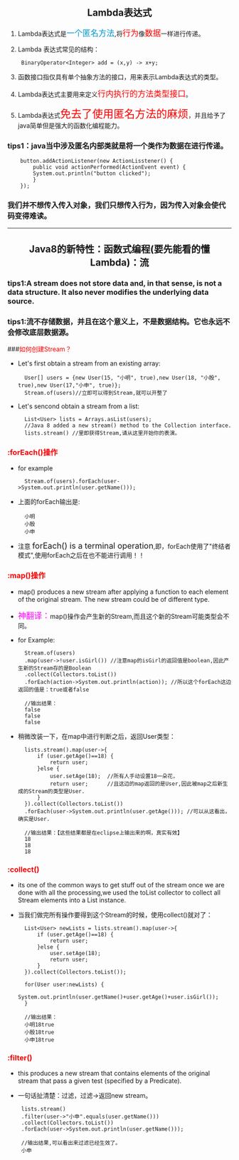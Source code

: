 ## <center>Lambda表达式</center>
1. Lambda表达式是<font color="#0099CC" size="4" >一个匿名方法</font>,将<font color="#FF0000" size="4" >行为</font>像<font color="#FF0000" size="4" >数据</font>一样进行传递。
2. Lambda 表达式常见的结构：

		BinaryOperator<Integer> add = (x,y) -> x+y;
3. 函数接口指仅具有单个抽象方法的接口，用来表示Lambda表达式的类型。
4. Lambda表达式主要用来定义<font color="#FF0000" size="4" >行内执行的方法类型接口</font>。
5. Lambda表达式<font color="#FF0000" size="5" >免去了使用匿名方法的麻烦</font>，并且给予了java简单但是强大的函数化编程能力。
### tips1：java当中涉及匿名内部类就是将一个类作为数据在进行传递。
		button.addActionListener(new ActionLisstener() {
			public void actionPerformed(ActionEvent event) {
			System.out.println("button clicked");
			}
		});
### 我们并不想传入传入对象，我们只想传入行为，因为传入对象会使代码变得难读。
---
## <center>Java8的新特性：函数式编程(要先能看的懂Lambda)：流</center>
### tips1:A stream does not store data and, in that sense, is not a data structure. It also never modifies the underlying data source.
### tips1:流不存储数据，并且在这个意义上，不是数据结构。它也永远不会修改底层数据源。

###<font color="#f800">如何创建Stream？</font>
* Let's first obtain a stream from an existing array:

		User[] users = {new User(15, "小明", true),new User(18, "小殷", true),new User(17,"小申", true)};
		Stream.of(users)//立即可以得到Stream,就可以开整了
* Let's sencond obtain a stream from a list:

		List<User> lists = Arrays.asList(users);
		//Java 8 added a new stream() method to the Collection interface.
		lists.stream() //里即获得Stream,请从这里开始你的表演。

### <font color="#f800">:forEach()操作</font>
* for example

		Stream.of(users).forEach(user->System.out.println(user.getName()));
* 上面的forEach输出是:

		小明
		小殷
		小申
* 注意 <font size="4">forEach() is a terminal operation</font>,即，forEach使用了"终结者模式",使用forEach之后在也不能进行调用！！
### <font color="#f800">:map()操作</font>
* map() produces a new stream after applying a function to each element of the original stream. The new stream could be of different type.
* <font color="#ff00ff" size=4>神翻译：</font>map()操作会产生新的Stream,而且这个新的Stream可能类型会不同。
* for Example:
		
		Stream.of(users)
		.map(user->!user.isGirl()) //注意map的isGirl的返回值是boolean,因此产生新的Stream存的是Boolean
		.collect(Collectors.toList())
		.forEach(action->System.out.println(action)); //所以这个forEach这边返回的值是：true或者false

		//输出结果：
		false
		false
		false
* 稍微改装一下，在map中进行判断之后，返回User类型：
		
		lists.stream().map(user->{
			if (user.getAge()==18) {
				return user;
			}else {
				user.setAge(18);  //所有人手动设置18一朵花，
				return user;	  //且这边的map返回的是User,因此被map之后新生成的Stream的类型是User.
			}
		}).collect(Collectors.toList())
		.forEach(user->System.out.println(user.getAge())); //可以从这看出，确实是User.

		//输出结果：【这些结果都是在eclipse上输出来的啊，真实有效】
		18
		18
		18
### <font color="#f800">:collect()</font>
* its one of the common ways to get stuff out of the stream once we are done with all the processing,we used the toList collector to collect all Stream elements into a List instance.
* 当我们做完所有操作要得到这个Stream的时候，使用collect()就对了：
		
		List<User> newLists = lists.stream().map(user->{
			if (user.getAge()==18) {
				return user;
			}else {
				user.setAge(18);
				return user;
			}
		}).collect(Collectors.toList());
		
		for(User user:newLists) {
			System.out.println(user.getName()+user.getAge()+user.isGirl());
		}
	
		//输出结果：	
		小明18true
		小殷18true
		小申18true

### <font color="#f800">:filter()</font>
*  this produces a new stream that contains elements of the original stream that pass a given test (specified by a Predicate).
*  一句话扯清楚：过滤，过滤->返回new stream。

		lists.stream()
		.filter(user->"小申".equals(user.getName()))
		.collect(Collectors.toList())
		.forEach(user->System.out.println(user.getName()));

		//输出结果,可以看出来过滤已经生效了。
		小申 